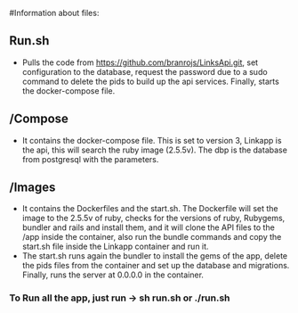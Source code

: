 #Information about files:
## Run.sh
* Pulls the code from https://github.com/branrojs/LinksApi.git, set configuration to the database, request the password due to a sudo command to delete the pids to build up the api services. Finally, starts the docker-compose file.

## /Compose
* It contains the docker-compose file. This is set to version 3, Linkapp is the api, this will search the ruby image (2.5.5v). The dbp is the database from postgresql with the parameters.

## /Images
* It contains the Dockerfiles and the start.sh. The Dockerfile will set the image to the 2.5.5v of ruby, checks for the versions of ruby, Rubygems, bundler and rails and install them, and it will clone the API files to the /app inside the container, also run the bundle commands and copy the start.sh file inside the Linkapp container and run it.
* The start.sh runs again the bundler to install the gems of the app, delete the pids files from the container and set up the database and migrations. Finally, runs the server at 0.0.0.0 in the container.

### To Run all the app, just run -> sh run.sh or ./run.sh